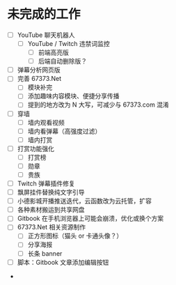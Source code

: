 # 未完成的工作

* [ ] YouTube 聊天机器人
  * [ ] YouTube / Twitch 违禁词监控
    * [ ] 前端高亮版
    * [ ] 后端自动删除版？
* [ ] 弹幕分析网页版
* [ ] 完善 67373.Net
  * [ ] 模块补完
  * [ ] 添加趣味内容模块、便捷分享传播
  * [ ] 提到的地方改为 N 大写，可减少与 67373.com 混淆
* [ ] 穿墙
  * [ ] 墙内观看视频
  * [ ] 墙内看弹幕（高强度过滤）
  * [ ] 墙内打赏
* [ ] 打赏功能强化
  * [ ] 打赏榜
  * [ ] 勋章
  * [ ] 贵族
* [ ] Twitch 弹幕插件修复
* [ ] 飘屏挂件替换纯文字引导
* [ ] 小德影城开播推送迭代，云函数改为云托管，扩容
* [ ] 各种素材搬运到共享网盘
* [ ] Gitbook 在手机浏览器上可能会崩溃，优化或换个方案
* [ ] 67373.Net 相关资源制作
  * [ ] 正方形图标（猫头 or 卡通头像？）
  * [ ] 分享海报
  * [ ] 长条 banner
* [ ] 脚本：Gitbook 文章添加编辑按钮
*
